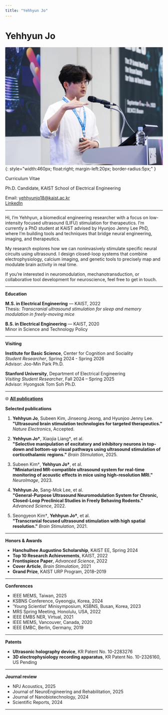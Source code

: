 ```yaml
---
title: "Yehhyun Jo"
---
```


# Yehhyun Jo

![Profile Photo](2023_KSBNS.jpg){: style="width:460px; float:right; margin-left:20px; border-radius:5px;" }

Curriculum Vitae

Ph.D. Candidate, KAIST School of Electrical Engineering  

Email: yehhyunjo18@kaist.ac.kr  
[LinkedIn](www.linkedin.com/in/yehhyun-jo-01654924a)

---
Hi, I’m Yehhyun, a biomedical engineering researcher with a focus on low-intensity focused ultrasound (LIFU) stimulation for therapeutics. I’m currently a PhD student at KAIST advised by Hyunjoo Jenny Lee PhD, where I’m building tools and techniques that bridge neural engineering, imaging, and therapeutics.

My research explores how we can noninvasively stimulate specific neural circuits using ultrasound. I design closed-loop systems that combine electrophysiology, calcium imaging, and genetic tools to precisely map and modulate brain activity in real time.

If you’re interested in neuromodulation, mechanotransduction, or collaborative tool development for neuroscience, feel free to get in touch.

---

**Education**

**M.S. in Electrical Engineering** — KAIST, 2022  
Thesis: *Transcranial ultrasound stimulation for sleep and memory modulation in freely-moving mice*

**B.S. in Electrical Engineering** — KAIST, 2020  
Minor in Science and Technology Policy

---

**Visiting**

**Institute for Basic Science**, Center for Cognition and Sociality  
*Student Researcher*, Spring 2024 - Spring 2026  
Advisor: Joo-Min Park Ph.D.

**Stanford University**, Department of Electrical Engineering  
*Visiting Student Researcher*, Fall 2024 – Spring 2025  
Advisor: Hyongsok Tom Soh Ph.D.

---
🌐 **[All publications](https://scholar.google.com/citations?user=Zamd4igAAAAJ&hl=en)**

**Selected publications**

1. **Yehhyun Jo**, Subeen Kim, Jinseong Jeong, and Hyunjoo Jenny Lee.  
   **"Ultrasound brain stimulation technologies for targeted therapeutics."** *Nature Electronics*, Accepted.

2. **Yehhyun Jo†**, Xiaojia Liang†, et al.  
   **"Selective manipulation of excitatory and inhibitory neurons in top-down and bottom-up visual pathways using ultrasound stimulation of corticothalamic regions."** *Brain Stimulation*, 2025.

3. Subeen Kim†, **Yehhyun Jo†**, et al.  
   **"Miniaturized MR-compatible ultrasound system for real-time monitoring of acoustic effects in mice using high-resolution MRI."** *NeuroImage*, 2023.

4. **Yehhyun Jo**, Sang-Mok Lee, et al.  
   **"General‐Purpose Ultrasound Neuromodulation System for Chronic, Closed‐Loop Preclinical Studies in Freely Behaving Rodents."** *Advanced Science*, 2022.

5. Seongyeon Kim†, **Yehhyun Jo†**, et al.  
   **"Transcranial focused ultrasound stimulation with high spatial resolution."** *Brain Stimulation*, 2021.

---

**Honors & Awards**

- **Hanchulhee Augustino Scholarship**, KAIST EE, Spring 2024  
- **Top 10 Research Achievements**, KAIST, 2022  
- **Frontispiece Paper**, *Advanced Science*, 2022  
- **Cover Article**, *Brain Stimulation*, 2021  
- **Grand Prize**, KAIST URP Program, 2018–2019

---

**Conferences**

- IEEE MEMS, Taiwan, 2025  
- KSBNS Conference, Gyeongju, Korea, 2024  
- ‘Young Scientist’ Minisymposium, KSBNS, Busan, Korea, 2023  
- MRS Spring Meeting, Honolulu, USA, 2022  
- IEEE EMBS NER, Virtual, 2021
- IEEE MEMS, Vancouver, Canada, 2020
- IEEE EMBC, Berlin, Germany, 2019

---

**Patents**

- **Ultrasonic holography device**, KR Patent No. 10-2283276  
- **3D electrophysiology recording apparatus**, KR Patent No. 10-2326160, US Pending

---

**Journal review**

- NPJ Acoustics, 2025
- Journal of NeuroEngineering and Rehabilitation, 2025
- Journal of Nanobiotechnology, 2024
- Scientific Reports, 2024

---
